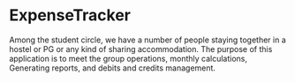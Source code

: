 # ExpenseTracker
Among the student circle, we have a number of people staying together in a hostel or PG or any kind of sharing accommodation. The purpose of this application is to meet the group operations, monthly calculations, Generating reports, and debits and credits management.
